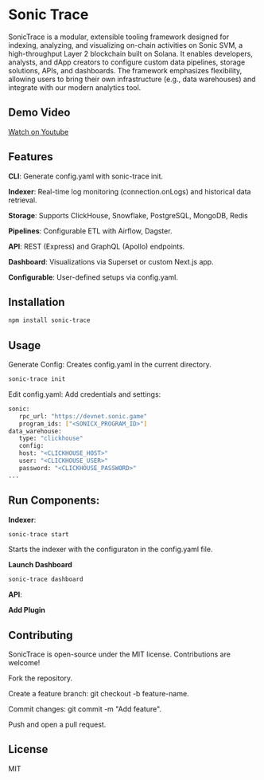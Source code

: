 # Sonic Trace

SonicTrace is a modular, extensible tooling framework designed for indexing, analyzing, and visualizing on-chain activities on Sonic SVM, a high-throughput Layer 2 blockchain built on Solana. It enables developers, analysts, and dApp creators to configure custom data pipelines, storage solutions, APIs, and dashboards. The framework emphasizes flexibility, allowing users to bring their own infrastructure (e.g., data warehouses) and integrate with our modern analytics tool.

## Demo Video

[Watch on Youtube](https://www.youtube.com/watch?v=ydvUaukUiq0)

## Features

**CLI**: Generate config.yaml with sonic-trace init.

**Indexer**: Real-time log monitoring (connection.onLogs) and historical data retrieval.

**Storage**: Supports ClickHouse, Snowflake, PostgreSQL, MongoDB, Redis

**Pipelines**: Configurable ETL with Airflow, Dagster.

**API**: REST (Express) and GraphQL (Apollo) endpoints.

**Dashboard**: Visualizations via Superset or custom Next.js app.

**Configurable**: User-defined setups via config.yaml.

## Installation

```bash
npm install sonic-trace
```

## Usage

Generate Config: Creates config.yaml in the current directory.

```bash
sonic-trace init
```

Edit config.yaml: Add credentials and settings:

```bash
sonic:
   rpc_url: "https://devnet.sonic.game"
   program_ids: ["<SONICX_PROGRAM_ID>"]
data_warehouse:
   type: "clickhouse"
   config:
   host: "<CLICKHOUSE_HOST>"
   user: "<CLICKHOUSE_USER>"
   password: "<CLICKHOUSE_PASSWORD>"
...
```

## Run Components:

**Indexer**:

```bash
sonic-trace start
```

Starts the indexer with the configuraton in the config.yaml file.

**Launch Dashboard**

```bash
sonic-trace dashboard
```

**API**:

**Add Plugin**

## Contributing

SonicTrace is open-source under the MIT license. Contributions are welcome!

Fork the repository.

Create a feature branch: git checkout -b feature-name.

Commit changes: git commit -m "Add feature".

Push and open a pull request.

## License

MIT
